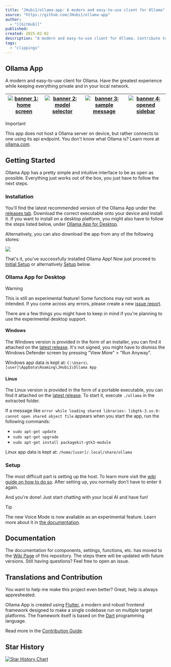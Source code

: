 ```yaml
---
title: "JHubi1/ollama-app: A modern and easy-to-use client for Ollama"
source: "https://github.com/JHubi1/ollama-app"
author:
  - "[[GitHub]]"
published:
created: 2025-02-02
description: "A modern and easy-to-use client for Ollama. Contribute to JHubi1/ollama-app development by creating an account on GitHub."
tags:
  - "clippings"
---
```

## Ollama App

A modern and easy-to-use client for Ollama. Have the greatest experience while keeping everything private and in your local network.

| [![banner 1: home screen](https://github.com/JHubi1/ollama-app/raw/main/assets/screenshots/flutter_24.png)](https://github.com/JHubi1/ollama-app/blob/main/assets/screenshots/flutter_24.png) | [![banner 2: model selector](https://github.com/JHubi1/ollama-app/raw/main/assets/screenshots/flutter_15.png)](https://github.com/JHubi1/ollama-app/blob/main/assets/screenshots/flutter_15.png) | [![banner 3: sample message](https://github.com/JHubi1/ollama-app/raw/main/assets/screenshots/flutter_18.png)](https://github.com/JHubi1/ollama-app/blob/main/assets/screenshots/flutter_18.png) | [![banner 4: opened sidebar](https://github.com/JHubi1/ollama-app/raw/main/assets/screenshots/flutter_26.png)](https://github.com/JHubi1/ollama-app/blob/main/assets/screenshots/flutter_26.png) |
| --- | --- | --- | --- |

Important

This app does not host a Ollama server on device, but rather connects to one using its api endpoint. You don't know what Ollama is? Learn more at [ollama.com](https://ollama.com/).

## Getting Started

Ollama App has a pretty simple and intuitive interface to be as open as possible. Everything just works out of the box, you just have to follow the next steps.

### Installation

You'll find the latest recommended version of the Ollama App under the [releases tab](https://github.com/JHubi1/ollama-app/releases). Download the correct executable onto your device and install it. If you want to install on a desktop platform, you might also have to follow the steps listed below, under [Ollama App for Desktop](https://github.com/JHubi1/#ollama-app-for-desktop).

Alternatively, you can also download the app from any of the following stores:

[![](https://github.com/JHubi1/ollama-app/raw/main/assets/stores/IzzyOnDroid.png)](https://apt.izzysoft.de/fdroid/index/apk/com.freakurl.apps.ollama/)

That's it, you've successfully installed Ollama App! Now just proceed to [Initial Setup](https://github.com/JHubi1/ollama-app/wiki/Getting-Started#initial-setup) or alternatively [Setup](https://github.com/JHubi1/#setup) below.

### Ollama App for Desktop

Warning

This is still an experimental feature! Some functions may not work as intended. If you come across any errors, please create a new [issue report](https://github.com/JHubi1/ollama-app/issues/new/choose).

There are a few things you might have to keep in mind if you're planning to use the experimental desktop support.

#### Windows

The Windows version is provided in the form of an installer, you can find it attached on the [latest release](https://github.com/JHubi1/ollama-app/releases). It's not signed, you might have to dismiss the Windows Defender screen by pressing "View More" > "Run Anyway".

Windows app data is kept at: `C:\Users\[user]\AppData\Roaming\JHubi1\Ollama App`

#### Linux

The Linux version is provided in the form of a portable executable, you can find it attached on the [latest release](https://github.com/JHubi1/ollama-app/releases). To start it, execute `./ollama` in the extracted folder.

If a message like `error while loading shared libraries: libgtk-3.so.0: cannot open shared object file` appears when you start the app, run the following commands:

- `sudo apt-get update`
- `sudo apt-get upgrade`
- `sudo apt-get install packagekit-gtk3-module`

Linux app data is kept at: `/home/[user]/.local/share/ollama`

### Setup

The most difficult part is setting up the host. To learn more visit the [wiki guide on how to do so](https://github.com/JHubi1/ollama-app/wiki/Getting-Started#setting-up-the-host). After setting up, you normally don't have to enter it again.

And you're done! Just start chatting with your local AI and have fun!

Tip

The new Voice Mode is now avaliable as an experimental feature. Learn more about it in [the documentation](https://github.com/JHubi1/ollama-app/wiki/Components#voice).

## Documentation

The documentation for components, settings, functions, etc. has moved to the [Wiki Page](https://github.com/JHubi1/ollama-app/wiki) of this repository. The steps there will be updated with future versions. Still having questions? Feel free to open an issue.

## Translations and Contribution

You want to help me make this project even better? Great, help is always appresheated.

Ollama App is created using [Flutter](https://flutter.dev/), a modern and robust frontend framework designed to make a single codebase run on multiple target platforms. The framework itself is based on the [Dart](https://dart.dev/) programming language.

Read more in the [Contribution Guide](https://github.com/JHubi1/ollama-app/wiki/Contributing).

## Star History

[![Star History Chart](https://camo.githubusercontent.com/45a1968966fbcc404377b39b7e95b7699aa7e1287100a47b29762914a926f0c7/68747470733a2f2f6170692e737461722d686973746f72792e636f6d2f7376673f7265706f733d4a48756269312f6f6c6c616d612d61707026747970653d54696d656c696e65)](https://camo.githubusercontent.com/45a1968966fbcc404377b39b7e95b7699aa7e1287100a47b29762914a926f0c7/68747470733a2f2f6170692e737461722d686973746f72792e636f6d2f7376673f7265706f733d4a48756269312f6f6c6c616d612d61707026747970653d54696d656c696e65)